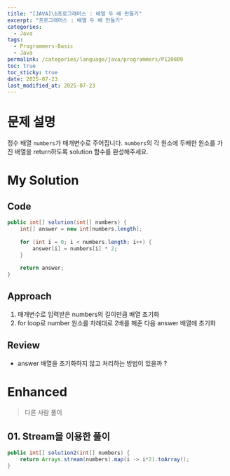 ```yaml
---
title: "[JAVA]\b프로그래머스 : 배열 두 배 만들기"
excerpt: "프로그래머스 : 배열 두 배 만들기"
categories:
  - Java
tags:
  - Programmers-Basic
  - Java
permalink: /categories/language/java/programmers/P120809
toc: true
toc_sticky: true
date: 2025-07-23
last_modified_at: 2025-07-23
---
```



# 문제 설명

정수 배열 `numbers`가 매개변수로 주어집니다. `numbers`의 각 원소에 두배한 원소를 가진 배열을 return하도록 solution 함수를 완성해주세요.

# My Solution
## Code
```java
public int[] solution(int[] numbers) {  
    int[] answer = new int[numbers.length];  
  
    for (int i = 0; i < numbers.length; i++) {  
        answer[i] = numbers[i] * 2;  
    }  
  
    return answer;  
}
```

## Approach

1. 매개변수로 입력받은 numbers의 길이만큼 배열 초기화 
2. for loop로 number 원소를 차례대로 2배를 해준 다음 answer 배열에 초기화


## Review
- answer 배열을 초기화하지 않고 처리하는 방법이 있을까 ?

# Enhanced
> 다른 사람 풀이

## 01. Stream을 이용한 풀이
```java
public int[] solution2(int[] numbers) {  
    return Arrays.stream(numbers).map(i -> i*2).toArray();  
}
```
